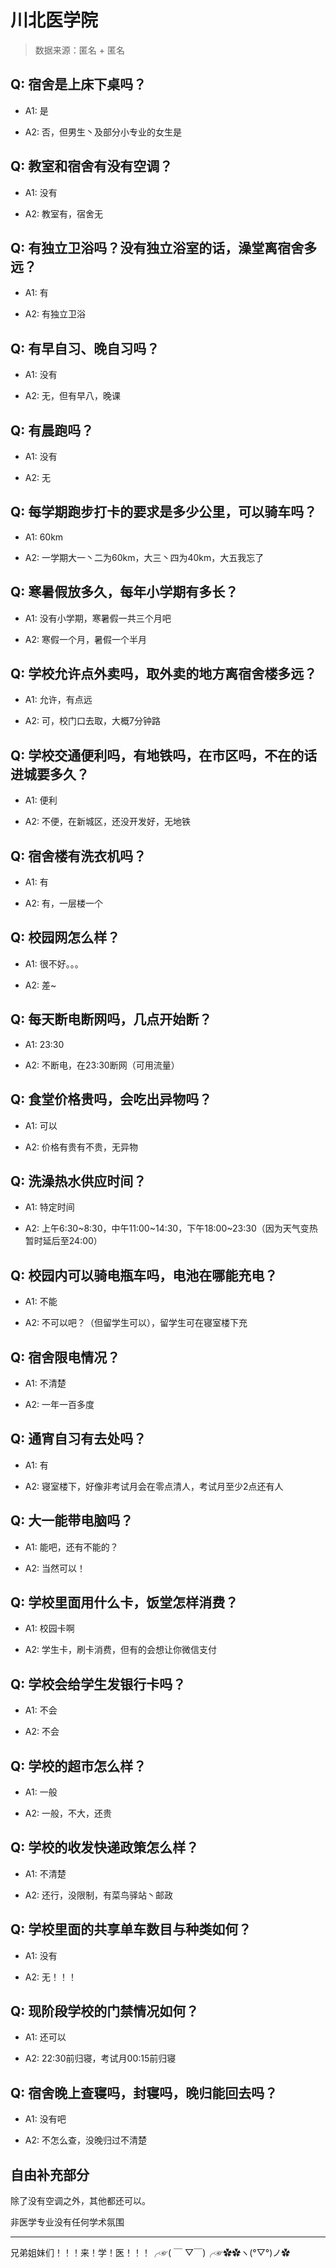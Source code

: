 # 川北医学院

> 数据来源：匿名 + 匿名

## Q: 宿舍是上床下桌吗？

- A1: 是

- A2: 否，但男生丶及部分小专业的女生是

## Q: 教室和宿舍有没有空调？

- A1: 没有

- A2: 教室有，宿舍无

## Q: 有独立卫浴吗？没有独立浴室的话，澡堂离宿舍多远？

- A1: 有

- A2: 有独立卫浴

## Q: 有早自习、晚自习吗？

- A1: 没有

- A2: 无，但有早八，晚课

## Q: 有晨跑吗？

- A1: 没有

- A2: 无

## Q: 每学期跑步打卡的要求是多少公里，可以骑车吗？

- A1: 60km

- A2: 一学期大一丶二为60km，大三丶四为40km，大五我忘了

## Q: 寒暑假放多久，每年小学期有多长？

- A1: 没有小学期，寒暑假一共三个月吧

- A2: 寒假一个月，暑假一个半月

## Q: 学校允许点外卖吗，取外卖的地方离宿舍楼多远？

- A1: 允许，有点远

- A2: 可，校门口去取，大概7分钟路

## Q: 学校交通便利吗，有地铁吗，在市区吗，不在的话进城要多久？

- A1: 便利

- A2: 不便，在新城区，还没开发好，无地铁

## Q: 宿舍楼有洗衣机吗？

- A1: 有

- A2: 有，一层楼一个

## Q: 校园网怎么样？

- A1: 很不好。。。

- A2: 差\~

## Q: 每天断电断网吗，几点开始断？

- A1: 23:30

- A2: 不断电，在23:30断网（可用流量）

## Q: 食堂价格贵吗，会吃出异物吗？

- A1: 可以

- A2: 价格有贵有不贵，无异物

## Q: 洗澡热水供应时间？

- A1: 特定时间

- A2: 上午6:30\~8:30，中午11:00\~14:30，下午18:00\~23:30（因为天气变热暂时延后至24:00）

## Q: 校园内可以骑电瓶车吗，电池在哪能充电？

- A1: 不能

- A2: 不可以吧？（但留学生可以），留学生可在寝室楼下充

## Q: 宿舍限电情况？

- A1: 不清楚

- A2: 一年一百多度

## Q: 通宵自习有去处吗？

- A1: 有

- A2: 寝室楼下，好像非考试月会在零点清人，考试月至少2点还有人

## Q: 大一能带电脑吗？

- A1: 能吧，还有不能的？

- A2: 当然可以！

## Q: 学校里面用什么卡，饭堂怎样消费？

- A1: 校园卡啊

- A2: 学生卡，刷卡消费，但有的会想让你微信支付

## Q: 学校会给学生发银行卡吗？

- A1: 不会

- A2: 不会

## Q: 学校的超市怎么样？

- A1: 一般

- A2: 一般，不大，还贵

## Q: 学校的收发快递政策怎么样？

- A1: 不清楚

- A2: 还行，没限制，有菜鸟驿站丶邮政

## Q: 学校里面的共享单车数目与种类如何？

- A1: 没有

- A2: 无！！！

## Q: 现阶段学校的门禁情况如何？

- A1: 还可以

- A2: 22:30前归寝，考试月00:15前归寝

## Q: 宿舍晚上查寝吗，封寝吗，晚归能回去吗？

- A1: 没有吧

- A2: 不怎么查，没晚归过不清楚

## 自由补充部分

除了没有空调之外，其他都还可以。

非医学专业没有任何学术氛围

***

兄弟姐妹们！！！来！学！医！！！╭☞( ￣ ▽￣)╭☞✿✿ヽ(°▽°)ノ✿